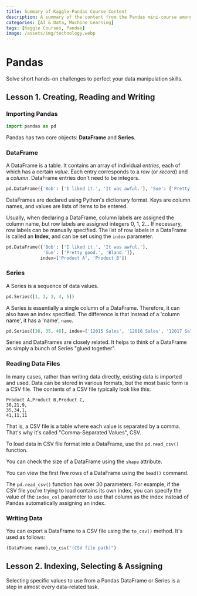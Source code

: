 ```yaml
---
title: Summary of Kaggle-Pandas Course Content
description: A summary of the content from the Pandas mini-course among Kaggle's public courses.
categories: [AI & Data, Machine Learning]
tags: [Kaggle Courses, Pandas]
image: /assets/img/technology.webp
---
```

# Pandas
Solve short hands-on challenges to perfect your data manipulation skills.

## Lesson 1. Creating, Reading and Writing
### Importing Pandas
```python
import pandas as pd
```
Pandas has two core objects: **DataFrame** and **Series**.

### DataFrame
A DataFrame is a table. It contains an array of individual *entries*, each of which has a certain *value*. Each entry corresponds to a *row* (or *record*) and a *column*. DataFrame entries don't need to be integers.
```python
pd.DataFrame({'Bob': ['I liked it.', 'It was awful.'], 'Sue': ['Pretty good.', 'Bland.']})
```
DataFrames are declared using Python's dictionary format. Keys are column names, and values are lists of items to be entered.

Usually, when declaring a DataFrame, column labels are assigned the column name, but row labels are assigned integers 0, 1, 2... If necessary, row labels can be manually specified. The list of row labels in a DataFrame is called an **Index**, and can be set using the ```index``` parameter.
```python
pd.DataFrame({'Bob': ['I liked it.', 'It was awful.'], 
              'Sue': ['Pretty good.', 'Bland.']},
             index=['Product A', 'Product B'])
```

### Series
A Series is a sequence of data values.
```python
pd.Series([1, 2, 3, 4, 5])
```
A Series is essentially a single column of a DataFrame. Therefore, it can also have an index specified. The difference is that instead of a 'column name', it has a 'name', ```name```.
```python
pd.Series([30, 35, 40], index=['12015 Sales', '12016 Sales', '12017 Sales'], name='Product A')
```
Series and DataFrames are closely related. It helps to think of a DataFrame as simply a bunch of Series "glued together".

### Reading Data Files
In many cases, rather than writing data directly, existing data is imported and used. Data can be stored in various formats, but the most basic form is a CSV file. The contents of a CSV file typically look like this:
```
Product A,Product B,Product C,
30,21,9,
35,34,1,
41,11,11
```
That is, a CSV file is a table where each value is separated by a comma. That's why it's called "Comma-Separated Values", CSV.

To load data in CSV file format into a DataFrame, use the ```pd.read_csv()``` function.

You can check the size of a DataFrame using the ```shape``` attribute.

You can view the first five rows of a DataFrame using the ```head()``` command.

The ```pd.read_csv()``` function has over 30 parameters. For example, if the CSV file you're trying to load contains its own index, you can specify the value of the ```index_col``` parameter to use that column as the index instead of Pandas automatically assigning an index.

### Writing Data
You can export a DataFrame to a CSV file using the ```to_csv()``` method. It's used as follows:
```python
(DataFrame name).to_csv("(CSV file path)")
```

## Lesson 2. Indexing, Selecting & Assigning
Selecting specific values to use from a Pandas DataFrame or Series is a step in almost every data-related task.
